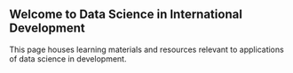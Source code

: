 ## Welcome to Data Science in International Development

This page houses learning materials and resources relevant to applications of data science in development.
